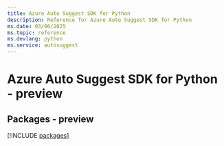 ```yaml
---
title: Azure Auto Suggest SDK for Python
description: Reference for Azure Auto Suggest SDK for Python
ms.date: 03/06/2025
ms.topic: reference
ms.devlang: python
ms.service: autosuggest
---
```

# Azure Auto Suggest SDK for Python - preview
## Packages - preview
[!INCLUDE [packages](auto-suggest-index.md)]